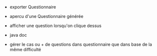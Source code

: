 - exporter Questionnaire
- apercu d'une Questionnaire générée
- afficher une question lorsqu'on clique dessus

- java doc

- gérer le cas ou + de questions dans questionnaire que dans base de la même difficulté 